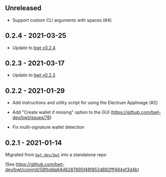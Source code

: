## Unreleased

- Support custom CLI arguments with spaces (#4)

## 0.2.4 - 2021-03-25

- Update to [bwt v0.2.4](https://github.com/bwt-dev/bwt/releases/tag/v0.2.4)

## 0.2.3 - 2021-03-17

- Update to [bwt v0.2.3](https://github.com/bwt-dev/bwt/releases/tag/v0.2.3)

## 0.2.2 - 2021-01-29

- Add instructions and utility script for using the Electrum AppImage (#2)

- Add "Create wallet if missing" option to the GUI (https://github.com/bwt-dev/bwt/issues/76)

- Fix multi-signature wallet detection

## 0.2.1 - 2021-01-14

Migrated from [`bwt-dev/bwt`](https://github.com/bwt-dev/bwt) into a standalone repo

(See https://github.com/bwt-dev/bwt/commit/58fbdda64d6287895f48f852d882fff484ef3d4b)
